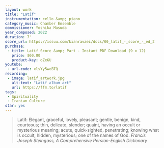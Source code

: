 ```yaml
---
layout: work
title: "Latif"
instrumentation: cello &amp; piano
category_music: Chamber Ensemble
commissioner: Yoshika Masuda
year_composed: 2022
duration: 7'
score_url: https://issuu.com/kianravaei/docs/00_latif_-_score_-_ed_2
purchase:
 - title: Latif Score &amp; Part - Instant PDF Download (9 x 12)
   price: $60.00
   product-key: oZxGU
youtube:
 - url-code: xlsYy5woBTQ
recording:
 - image: latif_artwork.jpg
   alt-text: "Latif album art"
   url: https://ffm.to/latif
tags:
 - Spirituality
 - Iranian Culture
star: yes
---
```

<blockquote>
<p>
<span class="teaser">Latif: Elegant, graceful, lovely, pleasant; gentle, benign, kind, courteous; thin, delicate, slender; quaint, having an occult or mysterious meaning; acute, quick-sighted, penetrating; knowing what is occult, hidden, mysterious; one of the names of God.</span>
<cite>Francis Joseph Steingass, A Comprehensive Persian-English Dictionary</cite>
</p>
</blockquote>